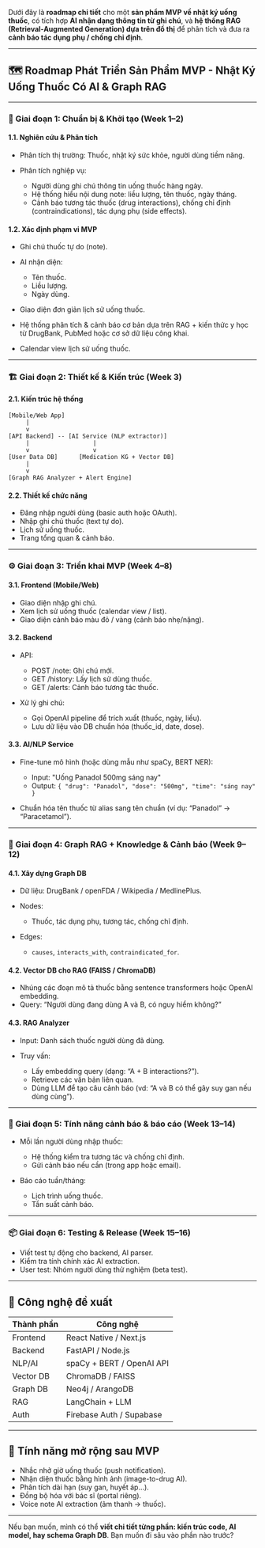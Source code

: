 Dưới đây là **roadmap chi tiết** cho một **sản phẩm MVP về nhật ký uống thuốc**, có tích hợp **AI nhận dạng thông tin từ ghi chú**, và **hệ thống RAG (Retrieval-Augmented Generation) dựa trên đồ thị** để phân tích và đưa ra **cảnh báo tác dụng phụ / chống chỉ định**.

---

## 🗺️ Roadmap Phát Triển Sản Phẩm MVP - Nhật Ký Uống Thuốc Có AI & Graph RAG

---

### 🔰 Giai đoạn 1: Chuẩn bị & Khởi tạo (Week 1–2)

#### 1.1. Nghiên cứu & Phân tích

* Phân tích thị trường: Thuốc, nhật ký sức khỏe, người dùng tiềm năng.
* Phân tích nghiệp vụ:

  * Người dùng ghi chú thông tin uống thuốc hàng ngày.
  * Hệ thống hiểu nội dung note: liều lượng, tên thuốc, ngày tháng.
  * Cảnh báo tương tác thuốc (drug interactions), chống chỉ định (contraindications), tác dụng phụ (side effects).

#### 1.2. Xác định phạm vi MVP

- Ghi chú thuốc tự do (note).
- AI nhận diện:

  * Tên thuốc.
  * Liều lượng.
  * Ngày dùng.
- Giao diện đơn giản lịch sử uống thuốc.
- Hệ thống phân tích & cảnh báo cơ bản dựa trên RAG + kiến thức y học từ DrugBank, PubMed hoặc cơ sở dữ liệu công khai.
- Calendar view lịch sử uống thuốc.
---

### 🏗️ Giai đoạn 2: Thiết kế & Kiến trúc (Week 3)

#### 2.1. Kiến trúc hệ thống

```plaintext
[Mobile/Web App]
     |
     v
[API Backend] -- [AI Service (NLP extractor)]
     |                  |
     v                  v
[User Data DB]      [Medication KG + Vector DB]
     |
     v
[Graph RAG Analyzer + Alert Engine]
```

#### 2.2. Thiết kế chức năng

* Đăng nhập người dùng (basic auth hoặc OAuth).
* Nhập ghi chú thuốc (text tự do).
* Lịch sử uống thuốc.
* Trang tổng quan & cảnh báo.

---

### ⚙️ Giai đoạn 3: Triển khai MVP (Week 4–8)

#### 3.1. Frontend (Mobile/Web)

* Giao diện nhập ghi chú.
* Xem lịch sử uống thuốc (calendar view / list).
* Giao diện cảnh báo màu đỏ / vàng (cảnh báo nhẹ/nặng).

#### 3.2. Backend

* API:

  * POST /note: Ghi chú mới.
  * GET /history: Lấy lịch sử dùng thuốc.
  * GET /alerts: Cảnh báo tương tác thuốc.
* Xử lý ghi chú:

  * Gọi OpenAI pipeline để trích xuất (thuốc, ngày, liều).
  * Lưu dữ liệu vào DB chuẩn hóa (thuốc\_id, date, dose).

#### 3.3. AI/NLP Service

* Fine-tune mô hình (hoặc dùng mẫu như spaCy, BERT NER):

  * Input: "Uống Panadol 500mg sáng nay"
  * Output: `{ "drug": "Panadol", "dose": "500mg", "time": "sáng nay" }`
* Chuẩn hóa tên thuốc từ alias sang tên chuẩn (ví dụ: “Panadol” → “Paracetamol”).

---

### 🧠 Giai đoạn 4: Graph RAG + Knowledge & Cảnh báo (Week 9–12)

#### 4.1. Xây dựng Graph DB

* Dữ liệu: DrugBank / openFDA / Wikipedia / MedlinePlus.
* Nodes:

  * Thuốc, tác dụng phụ, tương tác, chống chỉ định.
* Edges:

  * `causes`, `interacts_with`, `contraindicated_for`.

#### 4.2. Vector DB cho RAG (FAISS / ChromaDB)

* Nhúng các đoạn mô tả thuốc bằng sentence transformers hoặc OpenAI embedding.
* Query: “Người dùng đang dùng A và B, có nguy hiểm không?”

#### 4.3. RAG Analyzer

* Input: Danh sách thuốc người dùng đã dùng.
* Truy vấn:

  * Lấy embedding query (dạng: “A + B interactions?”).
  * Retrieve các văn bản liên quan.
  * Dùng LLM để tạo câu cảnh báo (vd: “A và B có thể gây suy gan nếu dùng cùng”).

---

### 🚨 Giai đoạn 5: Tính năng cảnh báo & báo cáo (Week 13–14)

* Mỗi lần người dùng nhập thuốc:

  * Hệ thống kiểm tra tương tác và chống chỉ định.
  * Gửi cảnh báo nếu cần (trong app hoặc email).
* Báo cáo tuần/tháng:

  * Lịch trình uống thuốc.
  * Tần suất cảnh báo.

---

### 📦 Giai đoạn 6: Testing & Release (Week 15–16)

* Viết test tự động cho backend, AI parser.
* Kiểm tra tính chính xác AI extraction.
* User test: Nhóm người dùng thử nghiệm (beta test).

---

## 🧩 Công nghệ đề xuất

| Thành phần | Công nghệ                 |
| ---------- | ------------------------- |
| Frontend   | React Native / Next.js    |
| Backend    | FastAPI / Node.js         |
| NLP/AI     | spaCy + BERT / OpenAI API |
| Vector DB  | ChromaDB / FAISS          |
| Graph DB   | Neo4j / ArangoDB          |
| RAG        | LangChain + LLM           |
| Auth       | Firebase Auth / Supabase  |

---

## 🚀 Tính năng mở rộng sau MVP

* Nhắc nhở giờ uống thuốc (push notification).
* Nhận diện thuốc bằng hình ảnh (image-to-drug AI).
* Phân tích dài hạn (suy gan, huyết áp...).
* Đồng bộ hóa với bác sĩ (portal riêng).
* Voice note AI extraction (âm thanh → thuốc).

---

Nếu bạn muốn, mình có thể **viết chi tiết từng phần: kiến trúc code, AI model, hay schema Graph DB**. Bạn muốn đi sâu vào phần nào trước?
